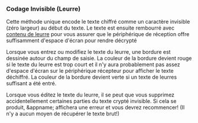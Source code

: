 ### Codage Invisible (Leurre)
Cette méthode unique encode le texte chiffré comme un caractère invisible (zéro largeur) au début du texte.
Le texte est ensuite rembourré avec [contenu de leurre](/setup#main_decoy) pour vous assurer que le périphérique de réception offre suffisamment d'espace d'écran pour rendre décrypté

<a name="insufficientpadding"></a>
Lorsque vous entrez ou modifiez le texte du leurre, une bordure est dessinée autour du champ de saisie.
La couleur de la bordure devient rouge si le texte du leurre est trop court et il n'y aura probablement pas assez d'espace d'écran sur le périphérique récepteur pour afficher le texte déchiffré. La couleur de la bordure devient verte si un texte de leurres suffisant a été entré.

<a name="corrupted"></a>
Lorsque vous éditez le texte du leurre, il se peut que vous supprimez accidentellement certaines parties du texte crypté invisible. Si cela se produit, &appname; affichera une erreur et vous devrez recommencer! (Il n'y a aucun moyen de récupérer le texte brut!)
